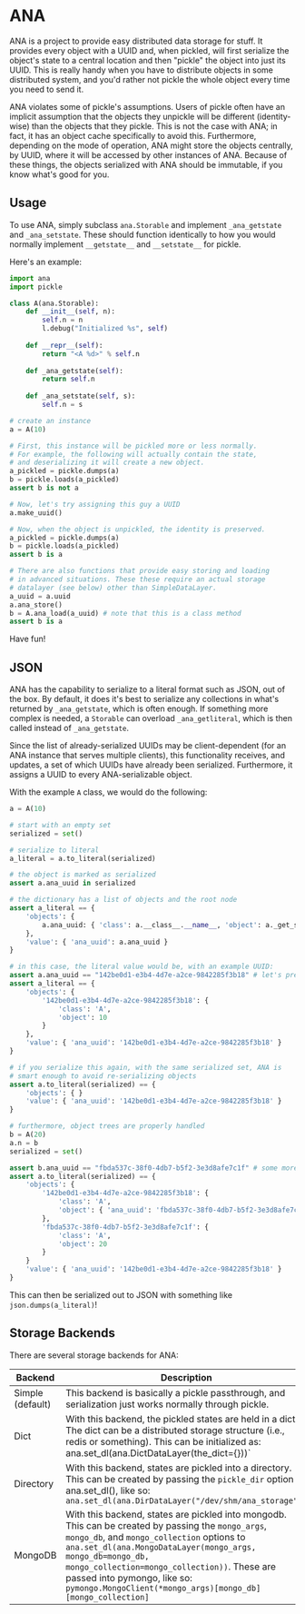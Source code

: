 # ANA

ANA is a project to provide easy distributed data storage for stuff.
It provides every object with a UUID and, when pickled, will first serialize the object's state to a central location and then "pickle" the object into just its UUID.
This is really handy when you have to distribute objects in some distributed system, and you'd rather not pickle the whole object every time you need to send it.

ANA violates some of pickle's assumptions.
Users of pickle often have an implicit assumption that the objects they unpickle will be different (identity-wise) than the objects that they pickle.
This is not the case with ANA; in fact, it has an object cache specifically to avoid this.
Furthermore, depending on the mode of operation, ANA might store the objects centrally, by UUID, where it will be accessed by other instances of ANA.
Because of these things, the objects serialized with ANA should be immutable, if you know what's good for you.

## Usage

To use ANA, simply subclass `ana.Storable` and implement `_ana_getstate` and `_ana_setstate`.
These should function identically to how you would normally implement `__getstate__` and `__setstate__` for pickle.

Here's an example:

```python
import ana
import pickle

class A(ana.Storable):
	def __init__(self, n):
		self.n = n
		l.debug("Initialized %s", self)
		
	def __repr__(self):
		return "<A %d>" % self.n
		
	def _ana_getstate(self):
		return self.n
		
	def _ana_setstate(self, s):
		self.n = s

# create an instance
a = A(10)

# First, this instance will be pickled more or less normally.
# For example, the following will actually contain the state,
# and deserializing it will create a new object.
a_pickled = pickle.dumps(a)
b = pickle.loads(a_pickled)
assert b is not a

# Now, let's try assigning this guy a UUID
a.make_uuid()

# Now, when the object is unpickled, the identity is preserved.
a_pickled = pickle.dumps(a)
b = pickle.loads(a_pickled)
assert b is a

# There are also functions that provide easy storing and loading
# in advanced situations. These these require an actual storage
# datalayer (see below) other than SimpleDataLayer.
a_uuid = a.uuid
a.ana_store()
b = A.ana_load(a_uuid) # note that this is a class method
assert b is a
```

Have fun!

## JSON

ANA has the capability to serialize to a literal format such as JSON, out of the box.
By default, it does it's best to serialize any collections in what's returned by `_ana_getstate`, which is often enough.
If something more complex is needed, a `Storable` can overload `_ana_getliteral`, which is then called instead of `_ana_getstate`.

Since the list of already-serialized UUIDs may be client-dependent (for an ANA instance that serves multiple clients), this functionality receives, and updates, a set of which UUIDs have already been serialized.
Furthermore, it assigns a UUID to every ANA-serializable object.

With the example `A` class, we would do the following:

```python
a = A(10)

# start with an empty set
serialized = set()

# serialize to literal
a_literal = a.to_literal(serialized)

# the object is marked as serialized
assert a.ana_uuid in serialized

# the dictionary has a list of objects and the root node
assert a_literal == {
	'objects': {
		a.ana_uuid: { 'class': a.__class__.__name__, 'object': a._get_state() }
	},
	'value': { 'ana_uuid': a.ana_uuid }
}

# in this case, the literal value would be, with an example UUID:
assert a.ana_uuid == "142be0d1-e3b4-4d7e-a2ce-9842285f3b18" # let's pretend
assert a_literal == {
	'objects': {
		'142be0d1-e3b4-4d7e-a2ce-9842285f3b18': {
			'class': 'A',
			'object': 10
		}
	},
	'value': { 'ana_uuid': '142be0d1-e3b4-4d7e-a2ce-9842285f3b18' }
}

# if you serialize this again, with the same serialized set, ANA is
# smart enough to avoid re-serializing objects
assert a.to_literal(serialized) == {
	'objects': { }
	'value': { 'ana_uuid': '142be0d1-e3b4-4d7e-a2ce-9842285f3b18' }
}

# furthermore, object trees are properly handled
b = A(20)
a.n = b
serialized = set()

assert b.ana_uuid == "fbda537c-38f0-4db7-b5f2-3e3d8afe7c1f" # some more pretending
assert a.to_literal(serialized) == {
	'objects': {
		'142be0d1-e3b4-4d7e-a2ce-9842285f3b18': {
			'class': 'A',
			'object': { 'ana_uuid': 'fbda537c-38f0-4db7-b5f2-3e3d8afe7c1f'
		},
		'fbda537c-38f0-4db7-b5f2-3e3d8afe7c1f': {
			'class': 'A',
			'object': 20
		}
	}
	'value': { 'ana_uuid': '142be0d1-e3b4-4d7e-a2ce-9842285f3b18' }
}
```

This can then be serialized out to JSON with something like `json.dumps(a_literal)`!

## Storage Backends

There are several storage backends for ANA:

| Backend | Description |
|---------|-------------|
| Simple (default) | This backend is basically a pickle passthrough, and serialization just works normally through pickle. |
| Dict | With this backend, the pickled states are held in a dict. The dict can be a distributed storage structure (i.e., redis or something). This can be initialized as: ana.set_dl(ana.DictDataLayer(the_dict={}))` |
| Directory | With this backend, states are pickled into a directory. This can be created by passing the `pickle_dir` option to ana.set_dl(), like so: `ana.set_dl(ana.DirDataLayer("/dev/shm/ana_storage"))` |
| MongoDB | With this backend, states are pickled into mongodb. This can be created by passing the `mongo_args`, `mongo_db`, and `mongo_collection` options to `ana.set_dl(ana.MongoDataLayer(mongo_args, mongo_db=mongo_db, mongo_collection=mongo_collection))`. These are passed into pymongo, like so: `pymongo.MongoClient(*mongo_args)[mongo_db][mongo_collection]` |
